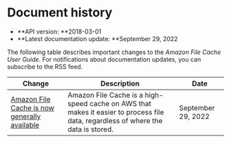 # Document history<a name="doc-history"></a>
+ **API version: **2018\-03\-01
+ **Latest documentation update: **September 29, 2022

The following table describes important changes to the *Amazon File Cache User Guide*\. For notifications about documentation updates, you can subscribe to the RSS feed\.

| Change | Description | Date | 
| --- |--- |--- |
| [Amazon File Cache is now generally available](#doc-history) | Amazon File Cache is a high\-speed cache on AWS that makes it easier to process file data, regardless of where the data is stored\. | September 29, 2022 | 